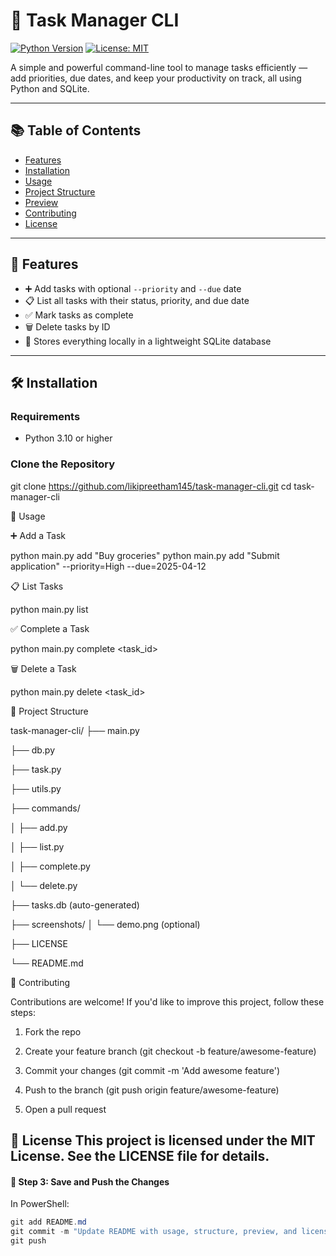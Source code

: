 # 📝 Task Manager CLI

[![Python Version](https://img.shields.io/badge/Python-3.10%2B-blue.svg)](https://www.python.org/)
[![License: MIT](https://img.shields.io/badge/License-MIT-yellow.svg)](LICENSE)

A simple and powerful command-line tool to manage tasks efficiently — add priorities, due dates, and keep your productivity on track, all using Python and SQLite.

---

## 📚 Table of Contents

- [Features](#-features)
- [Installation](#-installation)
- [Usage](#-usage)
- [Project Structure](#-project-structure)
- [Preview](#-preview)
- [Contributing](#-contributing)
- [License](#-license)

---

## 🚀 Features

- ➕ Add tasks with optional `--priority` and `--due` date
- 📋 List all tasks with their status, priority, and due date
- ✅ Mark tasks as complete
- 🗑️ Delete tasks by ID
- 💾 Stores everything locally in a lightweight SQLite database

---

## 🛠️ Installation

### Requirements
- Python 3.10 or higher

### Clone the Repository


git clone https://github.com/likipreetham145/task-manager-cli.git
cd task-manager-cli

🚦 Usage

➕ Add a Task

python main.py add "Buy groceries"
python main.py add "Submit application" --priority=High --due=2025-04-12

📋 List Tasks

python main.py list

✅ Complete a Task

python main.py complete <task_id>

🗑️ Delete a Task

python main.py delete <task_id>

📂 Project Structure

task-manager-cli/
├── main.py

├── db.py

├── task.py

├── utils.py

├── commands/

│   ├── add.py

│   ├── list.py

│   ├── complete.py

│   └── delete.py

├── tasks.db (auto-generated)

├── screenshots/
│   └── demo.png (optional)

├── LICENSE

└── README.md

🤝 Contributing

Contributions are welcome! If you'd like to improve this project, follow these steps:

1. Fork the repo

2. Create your feature branch (git checkout -b feature/awesome-feature)

3. Commit your changes (git commit -m 'Add awesome feature')

4. Push to the branch (git push origin feature/awesome-feature)

5. Open a pull request

📄 License
This project is licensed under the MIT License. See the LICENSE file for details.
---

#### 💾 Step 3: Save and Push the Changes

In PowerShell:

```powershell
git add README.md
git commit -m "Update README with usage, structure, preview, and license"
git push
